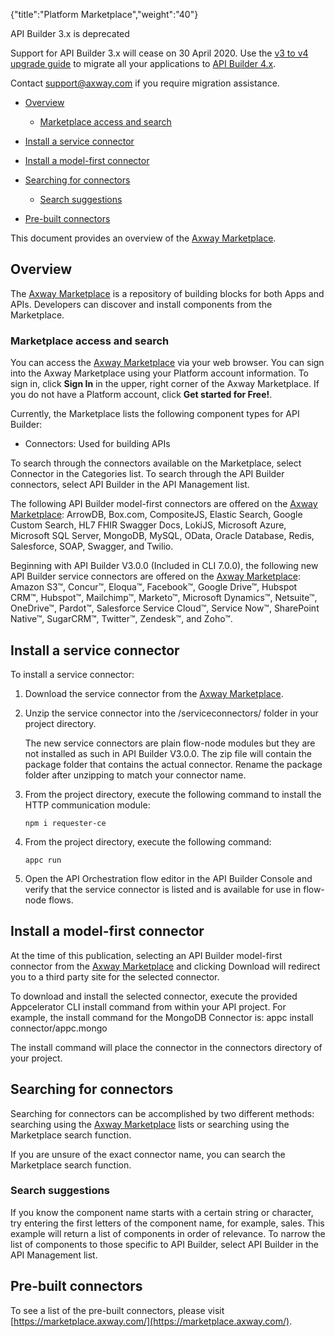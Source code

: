 {"title":"Platform Marketplace","weight":"40"}

API Builder 3.x is deprecated

Support for API Builder 3.x will cease on 30 April 2020. Use the [v3 to v4 upgrade guide](https://docs.axway.com/bundle/API_Builder_4x_allOS_en/page/api_builder_v3_to_v4_upgrade_guide.html) to migrate all your applications to [API Builder 4.x](https://docs.axway.com/bundle/API_Builder_4x_allOS_en/page/api_builder_getting_started_guide.html).

Contact [support@axway.com](mailto:support@axway.com) if you require migration assistance.

* [Overview](#overview)

    * [Marketplace access and search](#marketplace-access-and-search)

* [Install a service connector](#install-a-service-connector)

* [Install a model-first connector](#install-a-model-first-connector)

* [Searching for connectors](#searching-for-connectors)

    * [Search suggestions](#search-suggestions)

* [Pre-built connectors](#pre-built-connectors)

This document provides an overview of the [Axway Marketplace](https://marketplace.axway.com/).

## Overview

The [Axway Marketplace](https://marketplace.axway.com/) is a repository of building blocks for both Apps and APIs. Developers can discover and install components from the Marketplace.

### Marketplace access and search

You can access the [Axway Marketplace](https://marketplace.axway.com/) via your web browser. You can sign into the Axway Marketplace using your Platform account information. To sign in, click **Sign In** in the upper, right corner of the Axway Marketplace. If you do not have a Platform account, click **Get started for Free!**.

Currently, the Marketplace lists the following component types for API Builder:

* Connectors: Used for building APIs

To search through the connectors available on the Marketplace, select Connector in the Categories list. To search through the API Builder connectors, select API Builder in the API Management list.

The following API Builder model-first connectors are offered on the [Axway Marketplace](https://marketplace.axway.com/home): ArrowDB, Box.com, CompositeJS, Elastic Search, Google Custom Search, HL7 FHIR Swagger Docs, LokiJS, Microsoft Azure, Microsoft SQL Server, MongoDB, MySQL, OData, Oracle Database, Redis, Salesforce, SOAP, Swagger, and Twilio.

Beginning with API Builder V3.0.0 (Included in CLI 7.0.0), the following new API Builder service connectors are offered on the [Axway Marketplace](https://marketplace.axway.com/home): Amazon S3™, Concur™, Eloqua™, Facebook™, Google Drive™, Hubspot CRM™, Hubspot™, Mailchimp™, Marketo™, Microsoft Dynamics™, Netsuite™, OneDrive™, Pardot™, Salesforce Service Cloud™, Service Now™, SharePoint Native™, SugarCRM™, Twitter™, Zendesk™, and Zoho™.

## Install a service connector

To install a service connector:

1. Download the service connector from the [Axway Marketplace](https://marketplace.axway.com/).

2. Unzip the service connector into the /serviceconnectors/<connector name> folder in your project directory.

    The new service connectors are plain flow-node modules but they are not installed as such in API Builder V3.0.0. The zip file will contain the package folder that contains the actual connector. Rename the package folder after unzipping to match your connector name.

3. From the project directory, execute the following command to install the HTTP communication module:

    `npm i requester-ce`

4. From the project directory, execute the following command:

    `appc run`

5. Open the API Orchestration flow editor in the API Builder Console and verify that the service connector is listed and is available for use in flow-node flows.

## Install a model-first connector

At the time of this publication, selecting an API Builder model-first connector from the [Axway Marketplace](https://marketplace.axway.com/) and clicking Download will redirect you to a third party site for the selected connector.

To download and install the selected connector, execute the provided Appcelerator CLI install command from within your API project. For example, the install command for the MongoDB Connector is: appc install connector/appc.mongo

The install command will place the connector in the connectors directory of your project.

## Searching for connectors

Searching for connectors can be accomplished by two different methods: searching using the [Axway Marketplace](https://marketplace.axway.com/) lists or searching using the Marketplace search function.

If you are unsure of the exact connector name, you can search the Marketplace search function.

### Search suggestions

If you know the component name starts with a certain string or character, try entering the first letters of the component name, for example, sales. This example will return a list of components in order of relevance. To narrow the list of components to those specific to API Builder, select API Builder in the API Management list.

## Pre-built connectors

To see a list of the pre-built connectors, please visit [https://marketplace.axway.com/](https://marketplace.axway.com/).
